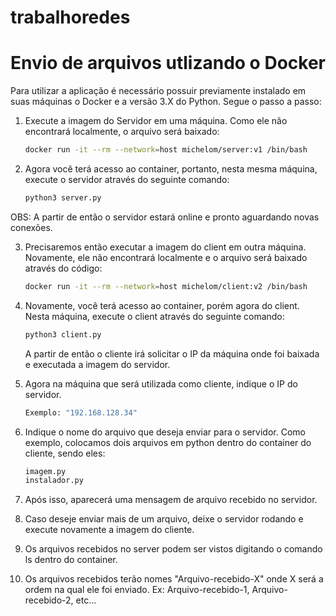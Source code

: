 # trabalhoredes
# Envio de arquivos utlizando o Docker

Para utilizar a aplicação é necessário possuir previamente instalado em suas máquinas o Docker e a versão 3.X do Python. Segue o passo a passo:

1. Execute a imagem do Servidor em uma máquina. Como ele não encontrará localmente, o arquivo será baixado:
   ```bash
   docker run -it --rm --network=host michelom/server:v1 /bin/bash
   ```
2. Agora você terá acesso ao container, portanto, nesta mesma máquina, execute o servidor através do seguinte comando:
   ```bash
   python3 server.py
   ```
OBS: A partir de então o servidor estará online e pronto aguardando novas conexões.
   
3. Precisaremos então executar a imagem do client em outra máquina. Novamente, ele não encontrará localmente e o arquivo será baixado através do código:
   ```bash
   docker run -it --rm --network=host michelom/client:v2 /bin/bash
   ```
4. Novamente, você terá acesso ao container, porém agora do client. Nesta máquina, execute o client através do seguinte comando:
   ```bash
   python3 client.py
   ```
   A partir de então o cliente irá solicitar o IP da máquina onde foi baixada e executada a imagem do servidor.
   
5. Agora na máquina que será utilizada como cliente, indique o IP do servidor.
   ```bash
   Exemplo: "192.168.128.34"
   ```
6. Indique o nome do arquivo que deseja enviar para o servidor. Como exemplo, colocamos dois arquivos em python dentro do container do cliente, sendo eles:
   ```bash
   imagem.py
   instalador.py
   ```
7. Após isso, aparecerá uma mensagem de arquivo recebido no servidor.
8. Caso deseje enviar mais de um arquivo, deixe o servidor rodando e execute novamente a imagem do cliente.
9. Os arquivos recebidos no server podem ser vistos digitando o comando ls dentro do container.
10. Os arquivos recebidos terão nomes "Arquivo-recebido-X" onde X será a ordem na qual ele foi enviado. Ex: Arquivo-recebido-1, Arquivo-recebido-2, etc...

